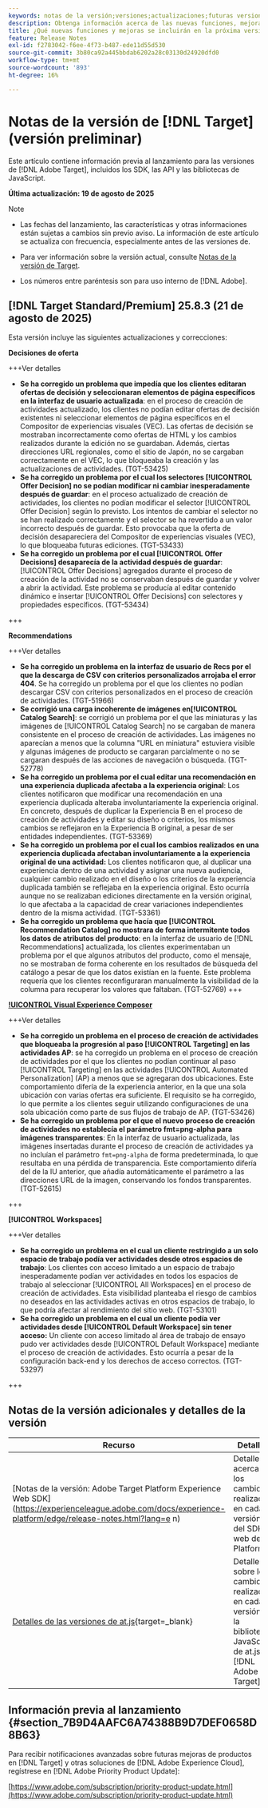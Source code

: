 ```yaml
---
keywords: notas de la versión;versiones;actualizaciones;futuras versiones;mejoras;nuevas funciones;correcciones;actualizaciones;versión preliminar;acceso anticipado
description: Obtenga información acerca de las nuevas funciones, mejoras y correcciones que incluirá la próxima versión de [!DNL Target], incluidos los SDK, las API y las bibliotecas de JavaScript.
title: ¿Qué nuevas funciones y mejoras se incluirán en la próxima versión de  [!DNL Target] ?
feature: Release Notes
exl-id: f2783042-f6ee-4f73-b487-ede11d55d530
source-git-commit: 3b80ca92a445bbdab6202a28c03130d24920dfd0
workflow-type: tm+mt
source-wordcount: '893'
ht-degree: 16%

---
```


# Notas de la versión de [!DNL Target] (versión preliminar)

Este artículo contiene información previa al lanzamiento para las versiones de [!DNL Adobe Target], incluidos los SDK, las API y las bibliotecas de JavaScript.

**Última actualización: 19 de agosto de 2025**

>[!NOTE]
>
>* Las fechas del lanzamiento, las características y otras informaciones están sujetas a cambios sin previo aviso. La información de este artículo se actualiza con frecuencia, especialmente antes de las versiones de.
>
>* Para ver información sobre la versión actual, consulte [Notas de la versión de Target](release-notes.md).
>
>* Los números entre paréntesis son para uso interno de [!DNL Adobe].

## [!DNL Target Standard/Premium] 25.8.3 (21 de agosto de 2025)

Esta versión incluye las siguientes actualizaciones y correcciones:

**Decisiones de oferta**

+++Ver detalles
* **Se ha corregido un problema que impedía que los clientes editaran ofertas de decisión y seleccionaran elementos de página específicos en la interfaz de usuario actualizada**: en el proceso de creación de actividades actualizado, los clientes no podían editar ofertas de decisión existentes ni seleccionar elementos de página específicos en el Compositor de experiencias visuales (VEC). Las ofertas de decisión se mostraban incorrectamente como ofertas de HTML y los cambios realizados durante la edición no se guardaban. Además, ciertas direcciones URL regionales, como el sitio de Japón, no se cargaban correctamente en el VEC, lo que bloqueaba la creación y las actualizaciones de actividades. (TGT-53425)
* **Se ha corregido un problema por el cual los selectores [!UICONTROL Offer Decision] no se podían modificar ni cambiar inesperadamente después de guardar**: en el proceso actualizado de creación de actividades, los clientes no podían modificar el selector [!UICONTROL Offer Decision] según lo previsto. Los intentos de cambiar el selector no se han realizado correctamente y el selector se ha revertido a un valor incorrecto después de guardar. Esto provocaba que la oferta de decisión desapareciera del Compositor de experiencias visuales (VEC), lo que bloqueaba futuras ediciones. (TGT-53433)
* **Se ha corregido un problema por el cual [!UICONTROL Offer Decisions] desaparecía de la actividad después de guardar**: [!UICONTROL Offer Decisions] agregados durante el proceso de creación de la actividad no se conservaban después de guardar y volver a abrir la actividad. Este problema se producía al editar contenido dinámico e insertar [!UICONTROL Offer Decisions] con selectores y propiedades específicos. (TGT-53434)

+++

**Recommendations**

+++Ver detalles
* **Se ha corregido un problema en la interfaz de usuario de Recs por el que la descarga de CSV con criterios personalizados arrojaba el error 404**. Se ha corregido un problema por el que los clientes no podían descargar CSV con criterios personalizados en el proceso de creación de actividades. (TGT-51966)
* **Se corrigió una carga incoherente de imágenes en[!UICONTROL Catalog Search]**: se corrigió un problema por el que las miniaturas y las imágenes de [!UICONTROL  Catalog Search] no se cargaban de manera consistente en el proceso de creación de actividades. Las imágenes no aparecían a menos que la columna &quot;URL en miniatura&quot; estuviera visible y algunas imágenes de producto se cargaran parcialmente o no se cargaran después de las acciones de navegación o búsqueda. (TGT-52778)
* **Se ha corregido un problema por el cual editar una recomendación en una experiencia duplicada afectaba a la experiencia original**: Los clientes notificaron que modificar una recomendación en una experiencia duplicada alteraba involuntariamente la experiencia original. En concreto, después de duplicar la Experiencia B en el proceso de creación de actividades y editar su diseño o criterios, los mismos cambios se reflejaron en la Experiencia B original, a pesar de ser entidades independientes. (TGT-53369)
* **Se ha corregido un problema por el cual los cambios realizados en una experiencia duplicada afectaban involuntariamente a la experiencia original de una actividad:** Los clientes notificaron que, al duplicar una experiencia dentro de una actividad y asignar una nueva audiencia, cualquier cambio realizado en el diseño o los criterios de la experiencia duplicada también se reflejaba en la experiencia original. Esto ocurría aunque no se realizaban ediciones directamente en la versión original, lo que afectaba a la capacidad de crear variaciones independientes dentro de la misma actividad. (TGT-53361)
* **Se ha corregido un problema que hacía que [!UICONTROL Recommendation Catalog] no mostrara de forma intermitente todos los datos de atributos del producto**: en la interfaz de usuario de [!DNL Recommendations] actualizada, los clientes experimentaban un problema por el que algunos atributos del producto, como el mensaje, no se mostraban de forma coherente en los resultados de búsqueda del catálogo a pesar de que los datos existían en la fuente. Este problema requería que los clientes reconfiguraran manualmente la visibilidad de la columna para recuperar los valores que faltaban. (TGT-52769)
+++

**[!UICONTROL Visual Experience Composer](VEC)**

+++Ver detalles
* **Se ha corregido un problema en el proceso de creación de actividades que bloqueaba la progresión al paso [!UICONTROL Targeting] en las actividades AP**: se ha corregido un problema en el proceso de creación de actividades por el que los clientes no podían continuar al paso [!UICONTROL Targeting] en las actividades [!UICONTROL Automated Personalization] (AP) a menos que se agregaran dos ubicaciones. Este comportamiento difería de la experiencia anterior, en la que una sola ubicación con varias ofertas era suficiente. El requisito se ha corregido, lo que permite a los clientes seguir utilizando configuraciones de una sola ubicación como parte de sus flujos de trabajo de AP. (TGT-53426)
* **Se ha corregido un problema por el que el nuevo proceso de creación de actividades no establecía el parámetro fmt=png-alpha para imágenes transparentes**: En la interfaz de usuario actualizada, las imágenes insertadas durante el proceso de creación de actividades ya no incluían el parámetro `fmt=png-alpha` de forma predeterminada, lo que resultaba en una pérdida de transparencia. Este comportamiento difería del de la IU anterior, que añadía automáticamente el parámetro a las direcciones URL de la imagen, conservando los fondos transparentes. (TGT-52615)

+++

**[!UICONTROL Workspaces]**

+++Ver detalles
* **Se ha corregido un problema en el cual un cliente restringido a un solo espacio de trabajo podía ver actividades desde otros espacios de trabajo**: Los clientes con acceso limitado a un espacio de trabajo inesperadamente podían ver actividades en todos los espacios de trabajo al seleccionar [!UICONTROL All Workspaces] en el proceso de creación de actividades. Esta visibilidad planteaba el riesgo de cambios no deseados en las actividades activas en otros espacios de trabajo, lo que podría afectar al rendimiento del sitio web. (TGT-53101)
* **Se ha corregido un problema en el cual un cliente podía ver actividades desde [!UICONTROL Default Workspace] sin tener acceso:** Un cliente con acceso limitado al área de trabajo de ensayo pudo ver actividades desde [!UICONTROL Default Workspace] mediante el proceso de creación de actividades. Esto ocurría a pesar de la configuración back-end y los derechos de acceso correctos. (TGT-53297)

+++

## Notas de la versión adicionales y detalles de la versión

| Recurso | Detalles |
|--- |--- |
| [Notas de la versión: Adobe Target Platform Experience Web SDK]&#x200B;(https://experienceleague.adobe.com/docs/experience-platform/edge/release-notes.html?lang=e n) | Detalles acerca de los cambios realizados en cada versión del SDK web de Platform. |
| [Detalles de las versiones de at.js](https://experienceleague.corp.adobe.com/docs/target-dev/developer/client-side/at-js-implementation/target-atjs-versions.html?lang=es){target=_blank} | Detalles sobre los cambios realizados en cada versión de la biblioteca JavaScript de at.js. [!DNL Adobe Target]. |

## Información previa al lanzamiento {#section_7B9D4AAFC6A74388B9D7DEF0658D8B63}

Para recibir notificaciones avanzadas sobre futuras mejoras de productos en [!DNL Target] y otras soluciones de [!DNL Adobe Experience Cloud], regístrese en [!DNL Adobe Priority Product Update]:

[https://www.adobe.com/subscription/priority-product-update.html](https://www.adobe.com/subscription/priority-product-update.html)
